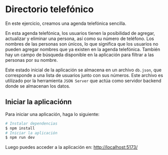 # Directorio telefónico

En este ejercicio, creamos una agenda telefónica sencilla.

En esta agenda telefónica, los usuarios tienen la posibilidad de agregar, actualizar y eliminar una persona, así como su número de teléfono. Los nombres de las personas son únicos, lo que significa que los usuarios no pueden agregar nombres que ya existen en la agenda telefónica. También hay un campo de búsqueda disponible en la aplicación para filtrar a las personas por su nombre.

Este estado inicial de la aplicación se almacena en un archivo `db.json`, que corresponde a una lista de usuarios junto con sus números. Este archivo es utilizado por la herramienta `JSON Server` que actúa como servidor backend donde se almacenan los datos.

## Iniciar la aplicaciónn

Para iniciar una aplicación, haga lo siguiente:

```bash
# Instalar dependencias
$ npm install
# Iniciar la aplicación
$ npm run dev
```

Luego puedes acceder a la aplicación en: [http://localhost:5173/](http://localhost:5173/)